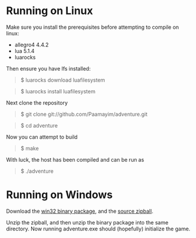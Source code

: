 Running on Linux
================

Make sure you install the prerequisites before attempting to compile on linux:

* allegro4 4.4.2
* lua 5.1.4
* luarocks

Then ensure you have lfs installed:

> $ luarocks download luafilesystem

> $ luarocks install luafilesystem

Next clone the repository

> $ git clone git://github.com/Paamayim/adventure.git

> $ cd adventure

Now you can attempt to build 

> $ make

With luck, the host has been compiled and can be run as

> $ ./adventure



Running on Windows
==================

Download the [win32 binary package](https://github.com/Paamayim/adventure/downloads), and the [source zipball](https://github.com/Paamayim/adventure/zipball/master).

Unzip the zipball, and then unzip the binary package into the same directory. 
Now running adventure.exe should (hopefully) initialize the game.